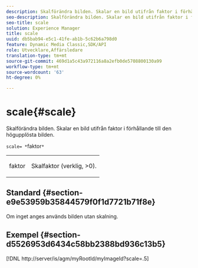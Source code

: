 ```yaml
---
description: Skalförändra bilden. Skalar en bild utifrån faktor i förhållande till den högupplösta bilden.
seo-description: Skalförändra bilden. Skalar en bild utifrån faktor i förhållande till den högupplösta bilden.
seo-title: scale
solution: Experience Manager
title: scale
uuid: db5bab94-e5c1-41fe-ab1b-5c62b6a798d0
feature: Dynamic Media Classic,SDK/API
role: Utvecklare,Affärsledare
translation-type: tm+mt
source-git-commit: 469d1a5c43a972116a8a2efb0de5708800130a99
workflow-type: tm+mt
source-wordcount: '63'
ht-degree: 0%

---
```



# scale{#scale}

Skalförändra bilden. Skalar en bild utifrån faktor i förhållande till den högupplösta bilden.

`scale= *`faktor`*`

<table id="simpletable_AC0974B79E064BA99C1F76461BDE808A"> 
 <tr class="strow"> 
  <td class="stentry"> <p><span class="codeph"> <span class="varname"> faktor</span></span> </p> </td> 
  <td class="stentry"> <p>Skalfaktor (verklig, &gt;0). </p></td> 
 </tr> 
</table>

## Standard {#section-e9e53959b35844579f0f1d7721b71f8e}

Om inget anges används bilden utan skalning.

## Exempel {#section-d5526953d6434c58bb2388bd936c13b5}

[!DNL http://server/is/agm/myRootId/myImageId?scale=.5]
